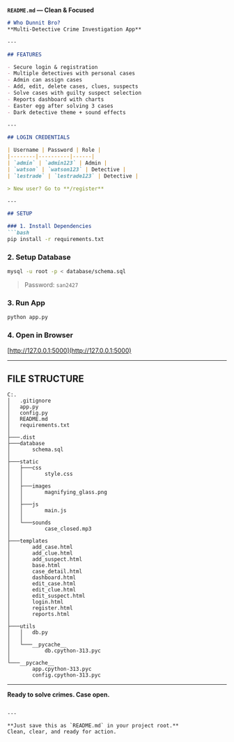 **`README.md` — Clean & Focused**

```markdown
# Who Dunnit Bro?  
**Multi-Detective Crime Investigation App**

---

## FEATURES

- Secure login & registration  
- Multiple detectives with personal cases  
- Admin can assign cases  
- Add, edit, delete cases, clues, suspects  
- Solve cases with guilty suspect selection  
- Reports dashboard with charts  
- Easter egg after solving 3 cases  
- Dark detective theme + sound effects  

---

## LOGIN CREDENTIALS

| Username | Password | Role |
|--------|----------|------|
| `admin` | `admin123` | Admin |
| `watson` | `watson123` | Detective |
| `lestrade` | `lestrade123` | Detective |

> New user? Go to **/register**

---

## SETUP

### 1. Install Dependencies
```bash
pip install -r requirements.txt
```

### 2. Setup Database
```bash
mysql -u root -p < database/schema.sql
```
> Password: `san2427`

### 3. Run App
```bash
python app.py
```

### 4. Open in Browser
[http://127.0.0.1:5000](http://127.0.0.1:5000)

---

## FILE STRUCTURE

```
C:.
│   .gitignore
│   app.py
│   config.py
│   README.md
│   requirements.txt
│
├───.dist
├───database
│       schema.sql
│
├───static
│   ├───css
│   │       style.css
│   │
│   ├───images
│   │       magnifying_glass.png
│   │
│   ├───js
│   │       main.js
│   │
│   └───sounds
│           case_closed.mp3
│
├───templates
│       add_case.html
│       add_clue.html
│       add_suspect.html
│       base.html
│       case_detail.html
│       dashboard.html
│       edit_case.html
│       edit_clue.html
│       edit_suspect.html
│       login.html
│       register.html
│       reports.html
│
├───utils
│   │   db.py
│   │
│   └───__pycache__
│           db.cpython-313.pyc
│
└───__pycache__
        app.cpython-313.pyc
        config.cpython-313.pyc
```

---

**Ready to solve crimes. Case open.**
```

---

**Just save this as `README.md` in your project root.**  
Clean, clear, and ready for action.
